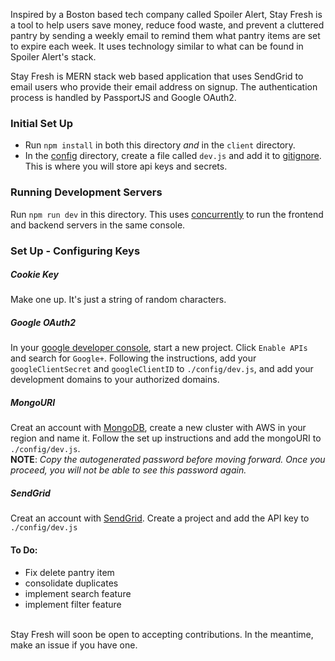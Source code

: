 Inspired by a Boston based tech company called Spoiler Alert, Stay Fresh is a tool to help users save money, reduce food waste, and prevent a cluttered pantry by sending a weekly email to remind them what pantry items are set to expire each week. It uses technology similar to what can be found in Spoiler Alert's stack.

Stay Fresh is MERN stack web based application that uses SendGrid to email users who provide their email address on signup. The authentication process is handled by PassportJS and Google OAuth2.


### Initial Set Up

- Run `npm install` in both this directory *and* in the `client` directory.
- In the [config](./config) directory, create a file called `dev.js` and add it to [gitignore](.gitignore). This is where you will store api keys and secrets.

### Running Development Servers

Run `npm run dev` in this directory. This uses [concurrently](https://www.npmjs.com/package/concurrently) to run the frontend and backend servers in the same console.

### Set Up - Configuring Keys

##### Cookie Key
Make one up. It's just a string of random characters.

##### Google OAuth2
In your [google developer console](https://console.developers.google.com), start a new project. Click `Enable APIs` and search for `Google+`. Following the instructions, add your `googleClientSecret` and `googleClientID` to `./config/dev.js`, and add your development domains to your authorized domains.

##### MongoURI
Creat an account with [MongoDB](https://cloud.mongodb.com), create a new cluster with AWS in your region and name it. Follow the set up instructions and add the mongoURI to `./config/dev.js`. <br>
__NOTE__: _Copy the autogenerated password before moving forward. Once you proceed, you will not be able to see this password again._

##### SendGrid
Creat an account with [SendGrid](https://sendgrid.com/docs/for-developers/sending-email/libraries/). Create a project and add the API key to `./config/dev.js`

#### To Do:
- Fix delete pantry item
- consolidate duplicates
- implement search feature
- implement filter feature

<br>
Stay Fresh will soon be open to accepting contributions. In the meantime, make an issue if you have one.